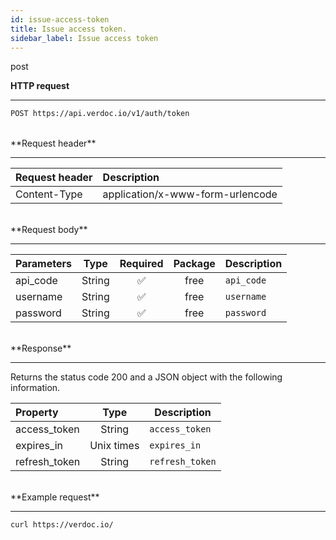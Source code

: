 ```yaml
---
id: issue-access-token
title: Issue access token.
sidebar_label: Issue access token
---
```


<span class="badges post">post</span>
<br/>

**HTTP request**

---

```bash
POST https://api.verdoc.io/v1/auth/token
```

<br/>
**Request header**

---

| Request header | Description                      |
| :------------- | :------------------------------- |
| Content-Type   | application/x-www-form-urlencode |

<br/>
**Request body**

---

| Parameters |  Type  | Required | Package | Description |
| :--------- | :----: | :------: | :-----: | ----------- |
| api_code   | String |    ✅    |  free   | `api_code`  |
| username   | String |    ✅    |  free   | `username`  |
| password   | String |    ✅    |  free   | `password`  |

<br/>
**Response**

---

Returns the status code 200 and a JSON object with the following information.

| Property      |    Type    | Description     |
| :------------ | :--------: | --------------- |
| access_token  |   String   | `access_token`  |
| expires_in    | Unix times | `expires_in`    |
| refresh_token |   String   | `refresh_token` |

<br/>
**Example request**

---

```bash
curl https://verdoc.io/
```
